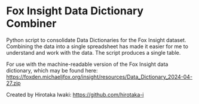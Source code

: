 # Fox Insight Data Dictionary Combiner
Python script to consolidate Data Dictionaries for the Fox Insight dataset. Combining the data into a single spreadsheet has made it easier for me to understand and work with the data. The script produces a single table. 

For use with the machine-readable version of the Fox Insight data dictionary, which may be found here: https://foxden.michaeljfox.org/insight/resources/Data_Dictionary_2024-04-27.zip

Created by Hirotaka Iwaki: https://github.com/hirotaka-i
